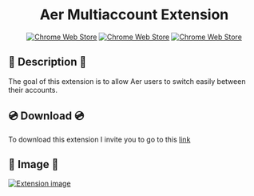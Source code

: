 <div align="center">
    <h1>Aer Multiaccount Extension</h1>

[![Chrome Web Store](https://img.shields.io/chrome-web-store/stars/knoklnllhlgebeiglbijpfiokncpbfcd?label=Stars&color=brightgreen&logo=googlechrome&style=for-the-badge)](https://chrome.google.com/webstore/detail/aersmultiaccountextension/knoklnllhlgebeiglbijpfiokncpbfcd?hl=fr&authuser=0)
[![Chrome Web Store](https://img.shields.io/chrome-web-store/users/knoklnllhlgebeiglbijpfiokncpbfcd?color=brightgreen&logo=googlechrome&style=for-the-badge)](https://chrome.google.com/webstore/detail/aersmultiaccountextension/knoklnllhlgebeiglbijpfiokncpbfcd?hl=fr&authuser=0)
[![Chrome Web Store](https://img.shields.io/chrome-web-store/v/knoklnllhlgebeiglbijpfiokncpbfcd?color=brightgreen&logo=googlechrome&style=for-the-badge&label=Version)](https://chrome.google.com/webstore/detail/aersmultiaccountextension/knoklnllhlgebeiglbijpfiokncpbfcd?hl=fr&authuser=0)
<br>
</div>

## :notebook: Description :notebook:

The goal of this extension is to allow Aer users to switch easily between their accounts.

## :cd:	Download :cd:


To download this extension I invite you to go to this <a href="https://chrome.google.com/webstore/detail/aersmultiaccountextension/knoklnllhlgebeiglbijpfiokncpbfcd?hl=fr&authuser=0">link</a>

## :camera_flash: Image :camera_flash:

<a href="https://i.imgur.com/qcQiyxw.png"><img src="https://i.imgur.com/qcQiyxw.png" title="Extension image" /></a>
